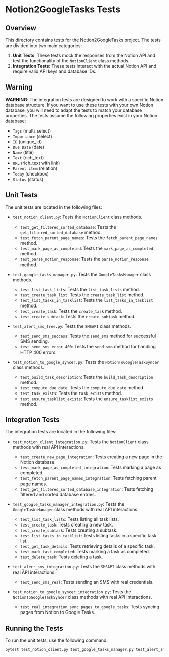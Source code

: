 # Notion2GoogleTasks Tests

## Overview

This directory contains tests for the Notion2GoogleTasks project. The tests are divided into two main categories:

1. **Unit Tests**: These tests mock the responses from the Notion API and test the functionality of the `NotionClient` class methods.
2. **Integration Tests**: These tests interact with the actual Notion API and require valid API keys and database IDs.

## Warning

**WARNING**: The integration tests are designed to work with a specific Notion database structure. If you want to use these tests with your own Notion database, you will need to adapt the tests to match your database properties. The tests assume the following properties exist in your Notion database:

- `Tags` (multi_select)
- `Importance` (select)
- `ID` (unique_id)
- `Due Date` (date)
- `Name` (title)
- `Text` (rich_text)
- `URL` (rich_text with link)
- `Parent item` (relation)
- `Today` (checkbox)
- `Status` (status)

## Unit Tests

The unit tests are located in the following files:

- `test_notion_client.py`: Tests the `NotionClient` class methods.
  - `test_get_filtered_sorted_database`: Tests the `get_filtered_sorted_database` method.
  - `test_fetch_parent_page_names`: Tests the `fetch_parent_page_names` method.
  - `test_mark_page_as_completed`: Tests the `mark_page_as_completed` method.
  - `test_parse_notion_response`: Tests the `parse_notion_response` method.

- `test_google_tasks_manager.py`: Tests the `GoogleTasksManager` class methods.
  - `test_list_task_lists`: Tests the `list_task_lists` method.
  - `test_create_task_list`: Tests the `create_task_list` method.
  - `test_list_tasks_in_tasklist`: Tests the `list_tasks_in_tasklist` method.
  - `test_create_task`: Tests the `create_task` method.
  - `test_create_subtask`: Tests the `create_subtask` method.

- `test_alert_sms_free.py`: Tests the `SMSAPI` class methods.
  - `test_send_sms_success`: Tests the `send_sms` method for successful SMS sending.
  - `test_send_sms_error_400`: Tests the `send_sms` method for handling HTTP 400 errors.

- `test_notion_to_google_syncer.py`: Tests the `NotionToGoogleTaskSyncer` class methods.
  - `test_build_task_description`: Tests the `build_task_description` method.
  - `test_compute_due_date`: Tests the `compute_due_date` method.
  - `test_task_exists`: Tests the `task_exists` method.
  - `test_ensure_tasklist_exists`: Tests the `ensure_tasklist_exists` method.

## Integration Tests

The integration tests are located in the following files:

- `test_notion_client_integration.py`: Tests the `NotionClient` class methods with real API interactions.
  - `test_create_new_page_integration`: Tests creating a new page in the Notion database.
  - `test_mark_page_as_completed_integration`: Tests marking a page as completed.
  - `test_fetch_parent_page_names_integration`: Tests fetching parent page names.
  - `test_get_filtered_sorted_database_integration`: Tests fetching filtered and sorted database entries.

- `test_google_tasks_manager_integration.py`: Tests the `GoogleTasksManager` class methods with real API interactions.
  - `test_list_task_lists`: Tests listing all task lists.
  - `test_create_task`: Tests creating a new task.
  - `test_create_subtask`: Tests creating a subtask.
  - `test_list_tasks_in_tasklist`: Tests listing tasks in a specific task list.
  - `test_get_task_details`: Tests retrieving details of a specific task.
  - `test_mark_task_completed`: Tests marking a task as completed.
  - `test_delete_task`: Tests deleting a task.

- `test_alert_sms_integration.py`: Tests the `SMSAPI` class methods with real API interactions.
  - `test_send_sms_real`: Tests sending an SMS with real credentials.

- `test_notion_to_google_syncer_integration.py`: Tests the `NotionToGoogleTaskSyncer` class methods with real API interactions.
  - `test_real_integration_sync_pages_to_google_tasks`: Tests syncing pages from Notion to Google Tasks.

## Running the Tests

To run the unit tests, use the following command:
```sh
pytest test_notion_client.py test_google_tasks_manager.py test_alert_sms_free.py test_notion_to_google_syncer.py